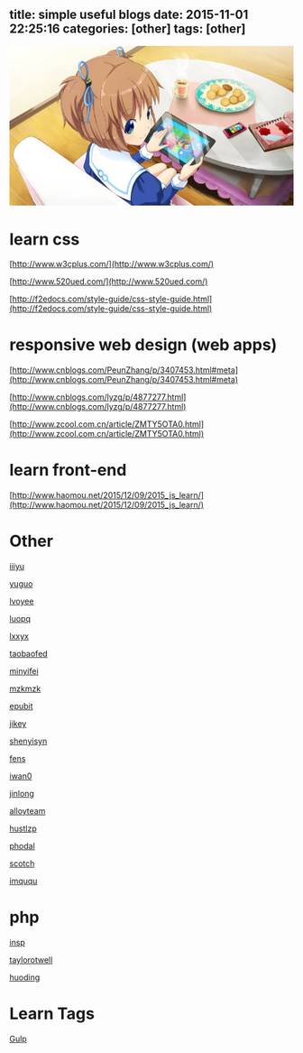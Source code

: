 title: simple useful blogs
date: 2015-11-01 22:25:16
categories: [other]
tags: [other]
---

![](/images/s32.jpg)

# learn css

[http://www.w3cplus.com/](http://www.w3cplus.com/)

[http://www.520ued.com/](http://www.520ued.com/) 

[http://f2edocs.com/style-guide/css-style-guide.html](http://f2edocs.com/style-guide/css-style-guide.html)


# responsive web design (web apps)

[http://www.cnblogs.com/PeunZhang/p/3407453.html#meta](http://www.cnblogs.com/PeunZhang/p/3407453.html#meta)

[http://www.cnblogs.com/lyzg/p/4877277.html](http://www.cnblogs.com/lyzg/p/4877277.html)

[http://www.zcool.com.cn/article/ZMTY5OTA0.html](http://www.zcool.com.cn/article/ZMTY5OTA0.html)


# learn front-end

[http://www.haomou.net/2015/12/09/2015_js_learn/](http://www.haomou.net/2015/12/09/2015_js_learn/)

# Other 

[iiiyu](http://iiiyu.com/)

[yuguo](https://yuguo.us)

[lvoyee](http://www.lvoyee.com/)

[luopq](http://luopq.com/)

[lxxyx](http://www.lxxyx.win/)

[taobaofed](http://taobaofed.org/)

[minyifei](http://blog.minyifei.cn/)

[mzkmzk](https://mzkmzk.gitbooks.io/read/content/)

[epubit](http://www.epubit.com.cn/)

[jikey](http://www.cnblogs.com/jikey/)

[shenyisyn](http://www.cnblogs.com/shenyisyn/)

[fens](http://blog.fens.me/)

[iwan0](http://www.iwan0.com/)

[jinlong](http://jinlong.github.io/)

[alloyteam](http://www.alloyteam.com/)

[hustlzp](http://hustlzp.com/)

[phodal](http://phodal.com/)

[scotch](https://scotch.io/tutorials)

[imququ](https://imququ.com/)


# php 

[insp](https://www.insp.top/)

[taylorotwell](http://taylorotwell.com/)

[huoding](http://huoding.com/)

# Learn Tags

[Gulp](http://www.w3cplus.com/blog/tags/528.html)